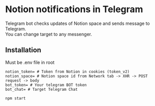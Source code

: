 # Notion notifications in Telegram

Telegram bot checks updates of Notion space and sends message to Telegram. </br>
You can change target to any messenger.

## Installation

Must be .env file in root

```
notion_token= # Token from Notion in cookies (token_v2)
notion_space= # Notion space id from Network tab -> XHR -> POST request -> body
bot_token= # Your telegram BOT token
bot_chat= # Target Telegram Chat
```

```
npm start
```

